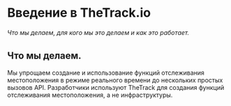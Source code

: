 # Введение в TheTrack.io

###### Что мы делаем, для кого мы это делаем и как это работает.

## **Что мы делаем.**

Мы упрощаем создание и использование функций отслеживания местоположения в режиме реального времени до нескольких простых вызовов API. Разработчики используют TheTrack для создания функций отслеживания местоположения, а не инфраструктуры.





